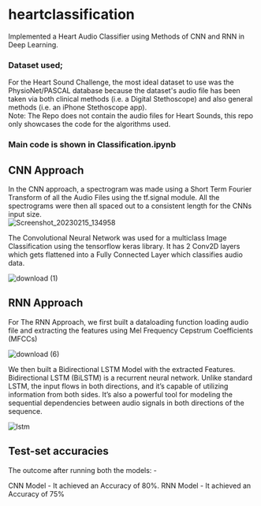 # heartclassification
Implemented a Heart Audio Classifier using Methods of CNN and RNN in Deep Learning.

### Dataset used;
For the Heart Sound Challenge, the most ideal dataset to use was the PhysioNet/PASCAL database because the dataset's audio file has been taken via both clinical methods (i.e. a Digital Stethoscope) and also general methods (i.e. an iPhone Stethoscope app). <br>
Note: The Repo does not contain the audio files for Heart Sounds, this repo only showcases the code for the algorithms used.
<br>
### Main code is shown in Classification.ipynb
## CNN Approach
In the CNN approach, a spectrogram was made using a Short Term Fourier Transform of all the Audio Files using the tf.signal module. All the spectrograms were then all spaced out to a consistent length for the CNNs input size.
<br>
![Screenshot_20230215_134958](https://user-images.githubusercontent.com/63441604/231683532-c4281921-72a0-4385-9ca8-2f62bf06a15c.png)

The Convolutional Neural Network was used for a multiclass Image Classification using the tensorflow keras library. It has 2 Conv2D layers which gets flattened into a Fully Connected Layer which classifies audio data.

![download (1)](https://user-images.githubusercontent.com/63441604/231684155-610d9d91-fd79-4dfc-8f7e-c65ed4ee46ab.png)

## RNN Approach
For The RNN Approach, we first built a dataloading function loading audio file and extracting the features using Mel Frequency Cepstrum Coefficients (MFCCs)

![download (6)](https://user-images.githubusercontent.com/63441604/231684568-7a6d3df8-a82b-4a96-afbc-91402e25fefa.jpeg)

We then built a Bidirectional LSTM Model with the extracted Features. Bidirectional LSTM (BiLSTM) is a recurrent neural network. Unlike standard LSTM, the input flows in both directions, and it’s capable of utilizing information from both sides. It’s also a powerful tool for modeling the sequential dependencies between audio signals in both directions of the sequence.

![lstm](https://user-images.githubusercontent.com/63441604/231684861-fcebb24d-d8db-4489-8a99-743c3d3fe6e5.png)

## Test-set accuracies
The outcome after running both the models: -

CNN Model - It achieved an Accuracy of 80%.
RNN Model - It achieved an Accuracy of 75%

